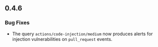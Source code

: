 ## 0.4.6

### Bug Fixes

* The query `actions/code-injection/medium` now produces alerts for injection
  vulnerabilities on `pull_request` events.
